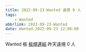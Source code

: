 ```yaml
---
title: 2022-09-23-Wanted 違規 0 人
tags:
    - Wanted
abbrlink: 2022-09-23-Wanted
date: Wanted-2022-09-23 12:00:00
---
```

Wanted 板 [板規連結](https://www.ptt.cc/bbs/Wanted/M.1608829773.A.D3B.html)
昨天違規 0 人
